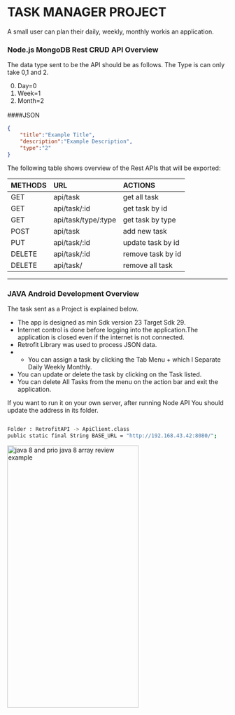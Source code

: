  # TASK MANAGER PROJECT 
 

A small user can plan their daily, weekly, monthly workis an application.
 
 ### Node.js MongoDB Rest CRUD API Overview

The data type sent to be the API should be as follows. The Type is can only take 0,1 and 2.

                
0. Day=0
1. Week=1
2. Month=2
                

####JSON　

```json
{
	"title":"Example Title",
	"description":"Example Description",
	"type":"2"
}
```


The following table shows overview of the Rest APIs that will be exported:

| METHODS    | URL                | ACTIONS              |
|:---        |:---                |:---                  |
| GET        | api/task           | get all task         |
| GET        | api/task/:id       | get task by id       |
| GET        | api/task/type/:type| get task by type     |
| POST       | api/task           | add new task         |
| PUT        | api/task/:id       | update task by id    |
| DELETE     | api/task/:id       | remove task by id    |
| DELETE     | api/task/          | remove all task      |


----------------------------------------------------------------------------------------------------------

### JAVA Android Development Overview


The task sent as a Project is explained below.

* The app is designed as min Sdk version 23 Target Sdk 29.
* Internet control is done before logging into the application.The application is closed even if the internet is not connected.
* Retrofit Library was used to process JSON data.
* * You can assign a task by clicking the Tab Menu + which I Separate Daily Weekly Monthly.
* You can update or delete the task by clicking on the Task listed.
* You can delete All Tasks from the menu on the action bar and exit the application.


If you want to run it on your own server, after running Node API You should update the address in its folder.

```sh

Folder : RetrofitAPI -> ApiClient.class
public static final String BASE_URL = "http://192.168.43.42:8080/";

```
<img width="300" height="600" alt="java 8 and prio java 8  array review example" src="https://github.com/ridvancakirtr/taskmanager/blob/master/app.gif">
